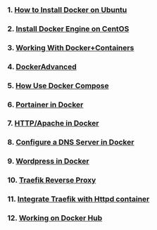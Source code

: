 ### 1. [How to Install Docker on Ubuntu](https://github.com/SumonPaul18/Docker-Kubernetes/blob/main/Install%20Docker%20on%20Ubuntu.md)
### 2. [Install Docker Engine on CentOS](https://github.com/SumonPaul18/Docker-Kubernetes/blob/main/Install%20Docker%20Engine%20on%20CentOS.md)
### 3. [Working With Docker+Containers](https://github.com/SumonPaul18/Docker-Kubernetes/blob/main/Working%20With%20Docker%2BContainers.md)
### 4. [DockerAdvanced](https://github.com/SumonPaul18/Docker-Kubernetes/blob/main/DockerAdvanced.md)
### 5. [How Use Docker Compose](https://github.com/SumonPaul18/Docker-Kubernetes/blob/main/How-Use-DockerCompose.md)
### 6. [Portainer in Docker](https://github.com/SumonPaul18/Docker-Kubernetes/blob/main/Install%20Portainer%20on%20Docker.md)
### 7. [HTTP/Apache in Docker](https://github.com/SumonPaul18/Docker-Kubernetes/blob/main/httpd-container.md)
### 8. [Configure a DNS Server in Docker](https://github.com/SumonPaul18/Docker-Kubernetes/blob/main/Configure%20a%20DNS%20Server%20in%20Docker.md)
### 9. [Wordpress in Docker](https://github.com/SumonPaul18/Docker-Kubernetes/blob/main/Install%20WordPress%20on%20Docker.md)
### 10. [Traefik Reverse Proxy](https://github.com/SumonPaul18/Docker-Kubernetes/blob/main/traefik-reverseproxy.md)
### 11. [Integrate Traefik with Httpd container](https://github.com/SumonPaul18/Docker-Kubernetes/blob/main/integrate-traefik-httpd-container.md)
### 12. [Working on Docker Hub](https://github.com/SumonPaul18/docker-kubernetes/blob/main/dockerhub.md)

